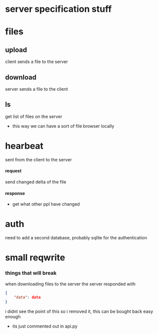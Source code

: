 server specification stuff
==========================

# files

## upload
client sends a file to the server

## download
server sends a file to the client

## ls
get list of files on the server
- this way we can have a sort of file browser locally


# hearbeat
sent from the client to the server
#### request
send changed delta of the file

#### response
- get what other ppl have changed




# auth
need to add a second database, probably sqlite for the authentication
















# small reqwrite


### things that will break
when downloading files to the server the server responded with 
```json
{
    "data": data
}
```
i didnt see the point of this so i removed it, this can be bought back easy enough
- its just commented out in api.py

